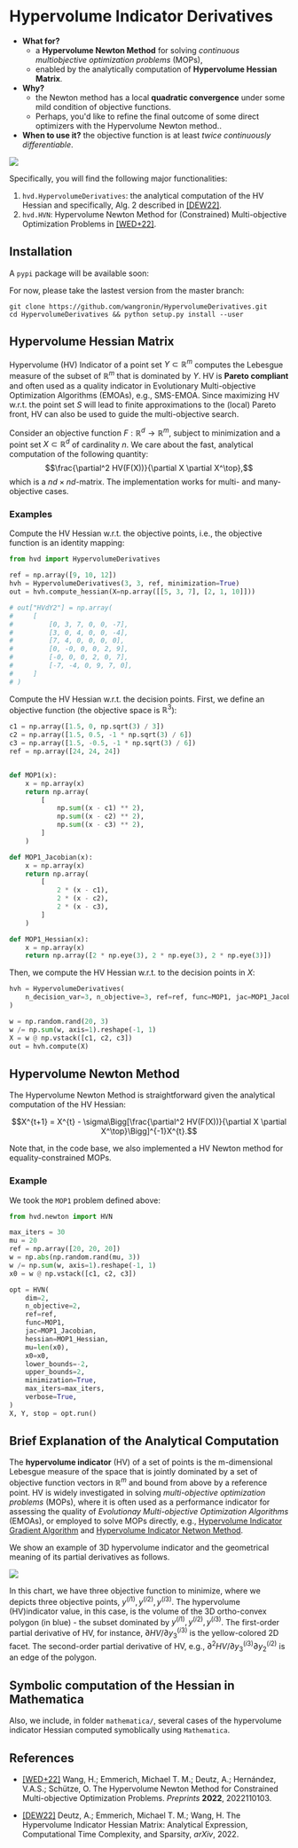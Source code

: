 # Hypervolume Indicator Derivatives

* **What for?**
  * a **Hypervolume Newton Method** for solving _continuous multiobjective optimization problems_ (MOPs),
  * enabled by the analytically computation of **Hypervolume Hessian Matrix**.
* **Why?**
  * the Newton method has a local **quadratic convergence** under some mild condition of objective functions.
  * Perhaps, you'd like to refine the final outcome of some direct optimizers with the Hypervolume Newton method..
* **When to use it?** the objective function is at least *twice continuously differentiable*.

![](assets/demo.png)

Specifically, you will find the following major functionalities:

1. `hvd.HypervolumeDerivatives`: the analytical computation of the HV Hessian and specifically, Alg. 2 described in [[DEW22]](https://arxiv.org/abs/2211.04171).
2. `hvd.HVN`: Hypervolume Newton Method for (Constrained) Multi-objective Optimization Problems in [[WED+22]](https://www.preprints.org/manuscript/202211.0103/v1).

## Installation

<!-- You could either install the stable version on `pypi`: -->
A `pypi` package will be available soon:
<!-- ```shell
pip install hvd
``` -->

For now, please take the lastest version from the master branch:

```shell
git clone https://github.com/wangronin/HypervolumeDerivatives.git
cd HypervolumeDerivatives && python setup.py install --user
```

## Hypervolume Hessian Matrix

Hypervolume (HV) Indicator of a point set $Y\subset\mathbb{R}^m$ computes the Lebesgue measure of the subset of $\mathbb{R}^m$ that is dominated by $Y$. HV is **Pareto compliant** and often used as a quality indicator in Evolutionary Multi-objective Optimization Algorithms (EMOAs), e.g., SMS-EMOA. Since maximizing HV w.r.t. the point set $S$ will lead to finite approximations to the (local) Pareto front, HV can also be used to guide the multi-objective search.

Consider an objective function $F:\mathbb{R}^d \rightarrow \mathbb{R}^m$, subject to minimization and a point set $X\subset \mathbb{R}^d$ of cardinality $n$. We care about the fast, analytical computation of the following quantity:
$$\frac{\partial^2 HV(F(X))}{\partial X \partial X^\top},$$
which is a $nd \times nd$-matrix. The implementation works for multi- and many-objective cases.

### Examples

Compute the HV Hessian w.r.t. the objective points, i.e., the objective function is an identity mapping:

```Python
from hvd import HypervolumeDerivatives

ref = np.array([9, 10, 12])
hvh = HypervolumeDerivatives(3, 3, ref, minimization=True)
out = hvh.compute_hessian(X=np.array([[5, 3, 7], [2, 1, 10]]))

# out["HVdY2"] = np.array(
#     [
#         [0, 3, 7, 0, 0, -7],
#         [3, 0, 4, 0, 0, -4],
#         [7, 4, 0, 0, 0, 0],
#         [0, -0, 0, 0, 2, 9],
#         [-0, 0, 0, 2, 0, 7],
#         [-7, -4, 0, 9, 7, 0],
#     ]
# )
```

Compute the HV Hessian w.r.t. the decision points. First, we define an objective function (the objective space is $\mathbb{R}^3$):

```Python
c1 = np.array([1.5, 0, np.sqrt(3) / 3])
c2 = np.array([1.5, 0.5, -1 * np.sqrt(3) / 6])
c3 = np.array([1.5, -0.5, -1 * np.sqrt(3) / 6])
ref = np.array([24, 24, 24])


def MOP1(x):
    x = np.array(x)
    return np.array(
        [
            np.sum((x - c1) ** 2),
            np.sum((x - c2) ** 2),
            np.sum((x - c3) ** 2),
        ]
    )

def MOP1_Jacobian(x):
    x = np.array(x)
    return np.array(
        [
            2 * (x - c1),
            2 * (x - c2),
            2 * (x - c3),
        ]
    )

def MOP1_Hessian(x):
    x = np.array(x)
    return np.array([2 * np.eye(3), 2 * np.eye(3), 2 * np.eye(3)])
```

Then, we compute the HV Hessian w.r.t. to the decision points in $X$:

```Python
hvh = HypervolumeDerivatives(
    n_decision_var=3, n_objective=3, ref=ref, func=MOP1, jac=MOP1_Jacobian, hessian=MOP1_Hessian
)

w = np.random.rand(20, 3)
w /= np.sum(w, axis=1).reshape(-1, 1)
X = w @ np.vstack([c1, c2, c3])
out = hvh.compute(X)
```

## Hypervolume Newton Method

The Hypervolume Newton Method is straightforward given the analytical computation of the HV Hessian:

$$X^{t+1} = X^{t} - \sigma\Bigg[\frac{\partial^2 HV(F(X))}{\partial X \partial X^\top}\Bigg]^{-1}X^{t}.$$

Note that, in the code base, we also implemented a HV Newton method for equality-constrained MOPs. 

### Example

We took the `MOP1` problem defined above:

```Python
from hvd.newton import HVN

max_iters = 30
mu = 20
ref = np.array([20, 20, 20])
w = np.abs(np.random.rand(mu, 3))
w /= np.sum(w, axis=1).reshape(-1, 1)
x0 = w @ np.vstack([c1, c2, c3])

opt = HVN(
    dim=2,
    n_objective=2,
    ref=ref,
    func=MOP1,
    jac=MOP1_Jacobian,
    hessian=MOP1_Hessian,
    mu=len(x0),
    x0=x0,
    lower_bounds=-2,
    upper_bounds=2,
    minimization=True,
    max_iters=max_iters,
    verbose=True,
)
X, Y, stop = opt.run()
```

## Brief Explanation of the Analytical Computation

The **hypervolume indicator** (HV) of a set of points is the m-dimensional Lebesgue measure of the space that is jointly dominated by a set of objective function vectors in $\mathbb{R}^m$ and bound from above by a reference point. HV is widely investigated in solving _multi-objective optimization problems_ (MOPs), where it is often used as a performance indicator for assessing the quality of _Evolutionay Multi-objective Optimization Algorithms_ (EMOAs), or employed to solve MOPs directly, e.g., [Hypervolume Indicator Gradient Algorithm](https://scholar.google.com/citations?view_op=view_citation&hl=en&user=Pz9c6XwAAAAJ&citation_for_view=Pz9c6XwAAAAJ:5nxA0vEk-isC) and [Hypervolume Indicator Netwon Method](https://scholar.google.com/citations?view_op=view_citation&hl=en&user=Pz9c6XwAAAAJ&citation_for_view=Pz9c6XwAAAAJ:QIV2ME_5wuYC).

We show an example of 3D hypervolume indicator and the geometrical meaning of its partial derivatives as follows.

![](assets/HV3D.png)

In this chart, we have three objective function to minimize, where we depicts three objective points, $y^{(i1)}, y^{(i2)}, y^{(i3)}$. The hypervolume (HV)indicator value, in this case, is the volume of the 3D ortho-convex polygon (in blue) - the subset dominated by $y^{(i1)}, y^{(i2)}, y^{(i3)}$. The first-order partial derivative of HV, for instance, $\partial HV/\partial y_3^{(i3)}$ is the yellow-colored 2D facet. The second-order partial derivative of HV, e.g., $\partial^2 HV/\partial y_3^{(i3)} \partial y_2^{(i2)}$ is an edge of the polygon.

## Symbolic computation of the Hessian in Mathematica

Also, we include, in folder `mathematica/`, several cases of the hypervolume indicator Hessian computed symoblically using `Mathematica`.

## References

* [[WED+22]](https://www.preprints.org/manuscript/202211.0103/v1) Wang, H.; Emmerich, Michael T. M.; Deutz, A.; Hernández, V.A.S.; Schütze, O. The Hypervolume Newton Method for Constrained Multi-objective Optimization Problems. _Preprints_ **2022**, 2022110103.

* [[DEW22]](https://arxiv.org/abs/2211.04171) Deutz, A.; Emmerich, Michael T. M.; Wang, H. The Hypervolume Indicator Hessian Matrix: Analytical Expression, Computational Time Complexity, and Sparsity, _arXiv_, 2022.










